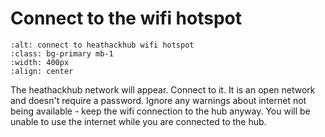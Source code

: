 # Connect to the wifi hotspot

```{image} connect-to-heathackhub.png
:alt: connect to heathackhub wifi hotspot
:class: bg-primary mb-1
:width: 400px
:align: center
```
The heathackhub network will appear.  Connect to it.  It is an open network and doesn't require a password.
Ignore any warnings about internet not being available - keep the wifi connection to the hub anyway. You will be unable to use the internet while you are connected to the hub.
